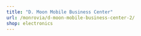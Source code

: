 ```yaml
---
title: "D. Moon Mobile Business Center"
url: /monrovia/d-moon-mobile-business-center-2/
shop: electronics
---
```

